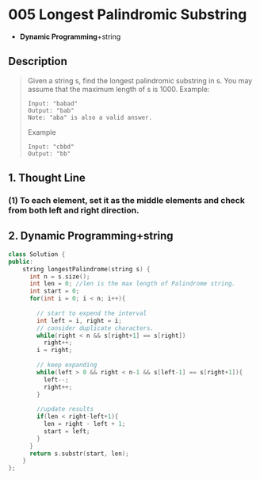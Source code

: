# 005 Longest Palindromic Substring

-  **Dynamic Programming**+string


## Description
>Given a string s, find the longest palindromic substring in s. You may assume that the maximum length of s is 1000.
>Example: 
>```
>Input: "babad"
>Output: "bab"
>Note: "aba" is also a valid answer.
>```
>Example
>```
>Input: "cbbd"
>Output: "bb"
>```


## 1. Thought Line
### (1) To each element, set it as the middle elements and check from both left and right direction. 



## 2.  **Dynamic Programming**+string
```c++
class Solution {
public:
    string longestPalindrome(string s) {
      int n = s.size();
      int len = 0; //len is the max length of Palindrome string.
      int start = 0; 
      for(int i = 0; i < n; i++){
        
        // start to expend the interval
        int left = i, right = i;
        // consider duplicate characters.
        while(right < n && s[right+1] == s[right]) 
          right++;
        i = right;
        
        // keep expanding
        while(left > 0 && right < n-1 && s[left-1] == s[right+1]){
          left--;
          right++;
        }
        
        //update results
        if(len < right-left+1){
          len = right - left + 1;
          start = left;
        }
      }
      return s.substr(start, len);
    }
};
```